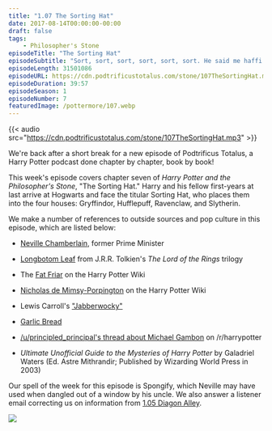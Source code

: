 ```yaml
---
title: "1.07 The Sorting Hat"
date: 2017-08-14T00:00:00-00:00
draft: false
tags:
    - Philosopher's Stone
episodeTitle: "The Sorting Hat"
episodeSubtitle: "Sort, sort, sort, sort, sort, sort. He said me haffi sort, sort, sort, sort, sort, sort."
episodeLength: 31501086
episodeURL: https://cdn.podtrificustotalus.com/stone/107TheSortingHat.mp3
episodeDuration: 39:57
episodeSeason: 1
episodeNumber: 7
featuredImage: /pottermore/107.webp
---
```


{{< audio src="https://cdn.podtrificustotalus.com/stone/107TheSortingHat.mp3" >}}

We're back after a short break for a new episode of Podtrificus Totalus, a Harry Potter podcast done chapter by chapter, book by book!

This week's episode covers chapter seven of *Harry Potter and the Philosopher's Stone*, "The Sorting Hat." Harry and his fellow first-years at last arrive at Hogwarts and face the titular Sorting Hat, who places them into the four houses: Gryffindor, Hufflepuff, Ravenclaw, and Slytherin.

We make a number of references to outside sources and pop culture in this episode, which are listed below:

- [Neville Chamberlain](https://www.britannica.com/biography/Neville-Chamberlain), former Prime Minister

- [Longbotom Leaf](http://lotr.wikia.com/wiki/Pipe-weed) from J.R.R. Tolkien's *The Lord of the Rings* trilogy

- The [Fat Friar](http://harrypotter.wikia.com/wiki/Fat_Friar) on the Harry Potter Wiki

- [Nicholas de Mimsy-Porpington](http://harrypotter.wikia.com/wiki/Nicholas_de_Mimsy-Porpington) on the Harry Potter Wiki

- Lewis Carroll's ["Jabberwocky"](https://www.poetryfoundation.org/poems/42916/jabberwocky)

- [Garlic Bread](https://upload.wikimedia.org/wikipedia/commons/5/59/Garlicbread.webp)

- [/u/principled_principal's thread about Michael Gambon](https://www.reddit.com/r/harrypotter/comments/6svz4h/im_rewatching_all_the_movies_for_the_first_time/) on /r/harrypotter

- *Ultimate Unofficial Guide to the Mysteries of Harry Potter* by Galadriel Waters (Ed. Astre Mithrandir; Published by Wizarding World Press in 2003)

Our spell of the week for this episode is Spongify, which Neville may have used when dangled out of a window by his uncle. We also answer a listener email correcting us on information from [1.05 Diagon Alley](/105/).

<img class="chapterArt" src="/chapter/107.webp" />